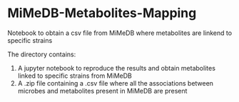 # MiMeDB-Metabolites-Mapping
Notebook to obtain a csv file from MiMeDB where metabolites are linkend to specific strains

The directory contains:
1. A jupyter notebook to reproduce the results and obtain metabolites linked to specific strains from MiMeDB
2. A .zip file containing a .csv file where all the associations between microbes and metabolites present in MiMeDB are present
